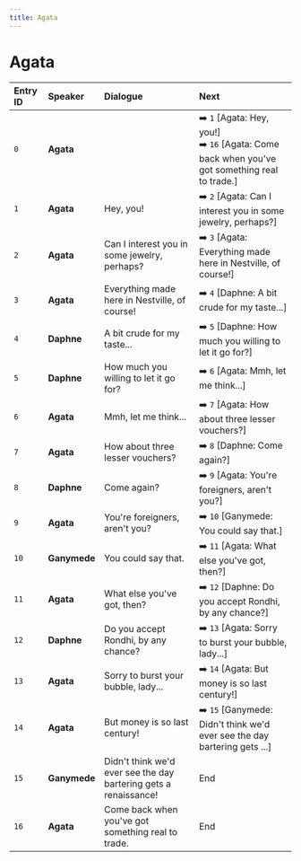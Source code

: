 ```yaml
---
title: Agata
---
```


# Agata


| Entry ID | Speaker | Dialogue | Next |
| :------- | :------ | :------- | :------------ |
| `0` | **Agata** |  | ➡️ `1` \[Agata: Hey, you\!\]<br>➡️ `16` \[Agata: Come back when you've got something real to trade\.\] |
| `1` | **Agata** | Hey, you\! | ➡️ `2` \[Agata: Can I interest you in some jewelry, perhaps?\] |
| `2` | **Agata** | Can I interest you in some jewelry, perhaps? | ➡️ `3` \[Agata: Everything made here in Nestville, of course\!\] |
| `3` | **Agata** | Everything made here in Nestville, of course\! | ➡️ `4` \[Daphne: A bit crude for my taste\.\.\.\] |
| `4` | **Daphne** | A bit crude for my taste\.\.\. | ➡️ `5` \[Daphne: How much you willing to let it go for?\] |
| `5` | **Daphne** | How much you willing to let it go for? | ➡️ `6` \[Agata: Mmh, let me think\.\.\.\] |
| `6` | **Agata** | Mmh, let me think\.\.\. | ➡️ `7` \[Agata: How about three lesser vouchers?\] |
| `7` | **Agata** | How about three lesser vouchers? | ➡️ `8` \[Daphne: Come again?\] |
| `8` | **Daphne** | Come again? | ➡️ `9` \[Agata: You're foreigners, aren't you?\] |
| `9` | **Agata** | You're foreigners, aren't you? | ➡️ `10` \[Ganymede: You could say that\.\] |
| `10` | **Ganymede** | You could say that\. | ➡️ `11` \[Agata: What else you've got, then?\] |
| `11` | **Agata** | What else you've got, then? | ➡️ `12` \[Daphne: Do you accept Rondhi, by any chance?\] |
| `12` | **Daphne** | Do you accept Rondhi, by any chance? | ➡️ `13` \[Agata: Sorry to burst your bubble, lady\.\.\.\] |
| `13` | **Agata** | Sorry to burst your bubble, lady\.\.\. | ➡️ `14` \[Agata: But money is so last century\!\] |
| `14` | **Agata** | But money is so last century\! | ➡️ `15` \[Ganymede: Didn't think we'd ever see the day bartering gets \.\.\.\] |
| `15` | **Ganymede** | Didn't think we'd ever see the day bartering gets a renaissance\! | End |
| `16` | **Agata** | Come back when you've got something real to trade\. | End |
